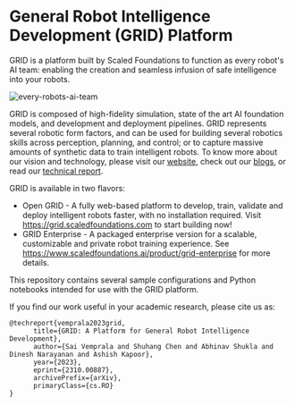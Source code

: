 # General Robot Intelligence Development (GRID) Platform

GRID is a platform built by Scaled Foundations to function as every robot's AI team: enabling the creation and seamless infusion of safe intelligence into your robots. 

![every-robots-ai-team](https://github.com/user-attachments/assets/a2906d8f-b1fe-4d13-aba5-e1fc17b7757f)

GRID is composed of high-fidelity simulation, state of the art AI foundation models, and development and deployment pipelines. GRID represents several robotic form factors, and can be used for building several robotics skills across perception, planning, and control; or to capture massive amounts of synthetic data to train intelligent robots. To know more about our vision and technology, please visit our [website](https://scaledfoundations.ai), check out our [blogs](https://www.scaledfoundations.ai/research#blogs), or read our [technical report](https://arxiv.org/abs/2310.00887).

GRID is available in two flavors:

- Open GRID - A fully web-based platform to develop, train, validate and deploy intelligent robots faster, with no installation required. Visit https://grid.scaledfoundations.com to start building now!
- GRID Enterprise - A packaged enterprise version for a scalable, customizable and private robot training experience. See https://www.scaledfoundations.ai/product/grid-enterprise for more details.

This repository contains several sample configurations and Python notebooks intended for use with the GRID platform.

If you find our work useful in your academic research, please cite us as:

```
@techreport{vemprala2023grid,
      title={GRID: A Platform for General Robot Intelligence Development}, 
      author={Sai Vemprala and Shuhang Chen and Abhinav Shukla and Dinesh Narayanan and Ashish Kapoor},
      year={2023},
      eprint={2310.00887},
      archivePrefix={arXiv},
      primaryClass={cs.RO}
}
```

